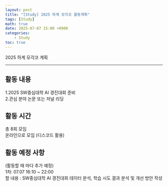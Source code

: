 ```yaml
---
layout: post
title: "[Study] 2025 하계 모각코 활동계획"
tags: [Study]
math: true
date: 2025-07-07 15:00 +0900
categories:
    - Study
toc: true
---
```

2025 하계 모각코 계획
* * *
## 활동 내용
1.2025 SW중심대학 AI 경진대회 준비   
2.관심 분야 논문 또는 저널 리딩   
## 활동 시간
총 8회 모임   
온라인으로 모임 (디스코드 활용)  
## 활동 예정 사항
(활동할 때 마다 추가 예정)  
1차: 07.07 16:10 ~ 22:00   
할 내용 : SW중심대학 AI 경진대회 데이터 분석, 학습 시도 결과 분석 및 개선 방안 작성   
 

